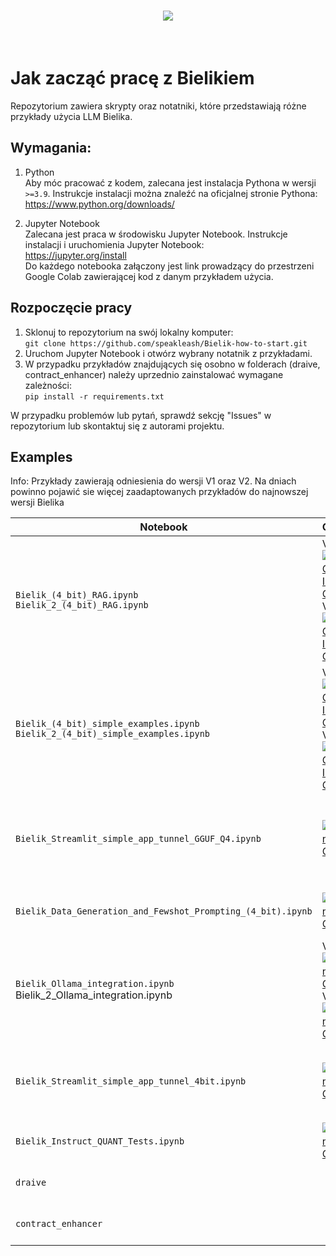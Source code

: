 <h1 align="center">
<img src="https://huggingface.co/speakleash/Bielik-7B-Instruct-v0.1/raw/main/speakleash_cyfronet.png">
</h1><br>

# Jak zacząć pracę z Bielikiem

Repozytorium zawiera skrypty oraz notatniki, które przedstawiają różne przykłady użycia LLM Bielika.

## Wymagania:

1. Python<br>
   Aby móc pracować z kodem, zalecana jest instalacja Pythona w wersji `>=3.9`.
   Instrukcje instalacji można znaleźć na oficjalnej stronie Pythona:<br> https://www.python.org/downloads/

2. Jupyter Notebook<br>
   Zalecana jest praca w środowisku Jupyter Notebook.
   Instrukcje instalacji i uruchomienia Jupyter Notebook: <br>
   https://jupyter.org/install
   <br>Do każdego notebooka załączony jest link prowadzący do przestrzeni Google Colab zawierającej kod z danym przykładem użycia.

## Rozpoczęcie pracy

1. Sklonuj to repozytorium na swój lokalny komputer:<br>
   `git clone https://github.com/speakleash/Bielik-how-to-start.git`
2. Uruchom Jupyter Notebook i otwórz wybrany notatnik z przykładami.
3. W przypadku przykładów znajdujących się osobno w folderach (draive, contract_enhancer) należy uprzednio zainstalować wymagane zależności:<br>
   `pip install -r requirements.txt`

W przypadku problemów lub pytań, sprawdź sekcję "Issues" w repozytorium lub skontaktuj się z autorami projektu.

## Examples
Info: Przykłady zawierają odniesienia do wersji V1 oraz V2. Na dniach powinno pojawić sie więcej zaadaptowanych przykładów do najnowszej wersji Bielika

| Notebook                                                                             | Collab                                                                                                                                                                                                                                                                                                                                                                                                                                      | Description                                                   |
|--------------------------------------------------------------------------------------|---------------------------------------------------------------------------------------------------------------------------------------------------------------------------------------------------------------------------------------------------------------------------------------------------------------------------------------------------------------------------------------------------------------------------------------------|---------------------------------------------------------------|
| `Bielik_(4_bit)_RAG.ipynb` <br> `Bielik_2_(4_bit)_RAG.ipynb`                         | V1: <a target="_blank" href="https://colab.research.google.com/drive/13XCBuJQsaeGi6HvfMc1MDZn0RNsrP8yp?authuser=1"><img src="https://colab.research.google.com/assets/colab-badge.svg" alt="V1 Open In Colab"/></a> <br>V2: <a target="_blank" href="https://colab.research.google.com/drive/1ZdYsJxLVo9fW75uonXE5PCt8MBgvyktA?authuser=1"><img src="https://colab.research.google.com/assets/colab-badge.svg" alt="V2 Open In Colab"/></a> | RAG with HuggingFace transformers                             |
| `Bielik_(4_bit)_simple_examples.ipynb` <br> `Bielik_2_(4_bit)_simple_examples.ipynb` | V1: <a target="_blank" href="https://colab.research.google.com/drive/1eBVXla_41L7koAufmjp8K65MPGBajZio?authuser=1"><img src="https://colab.research.google.com/assets/colab-badge.svg" alt="V1 Open In Colab"/></a> <br>V2: <a target="_blank" href="https://colab.research.google.com/drive/1bGYkzfeDL8rdj8qYAsjV7c84ocZfKUzn?authuser=1"><img src="https://colab.research.google.com/assets/colab-badge.svg" alt="V2 Open In Colab"/></a> | Work with text, docs, inference                               |
| `Bielik_Streamlit_simple_app_tunnel_GGUF_Q4.ipynb`                                   | <a target="_blank" href="https://colab.research.google.com/drive/1qUzPhx2uckvciuq9_pMJgoypmnkrk1nT?authuser=1"><img src="https://colab.research.google.com/assets/colab-badge.svg" alt="Open In Colab"/></a>                                                                                                                                                                                                                                | Inference with streaming using Streamlit with Bielik (GGUF Q4) | 
| `Bielik_Data_Generation_and_Fewshot_Prompting_(4_bit).ipynb`                         | <a target="_blank" href="https://colab.research.google.com/drive/1DXTdzFRbLb1VrlvCzeFTI2nd5oFBi0QF?authuser=1"><img src="https://colab.research.google.com/assets/colab-badge.svg" alt="Open In Colab"/></a>                                                                                                                                                                                                                                | Data Generation, Few-shot prompting                           |
| `Bielik_Ollama_integration.ipynb` <br> Bielik_2_Ollama_integration.ipynb             | V1: <a target="_blank" href="https://colab.research.google.com/drive/1XguCvlZ6oestH_AerzEkMc5WjLqSsICt?authuser=1"><img src="https://colab.research.google.com/assets/colab-badge.svg" alt="Open In Colab"/></a> <br>V2: <a target="_blank" href="https://colab.research.google.com/drive/1zh2-yGvoRfFoPBWJRWvGsJJri2oyXyUp?authuser=1"><img src="https://colab.research.google.com/assets/colab-badge.svg" alt="Open In Colab"/></a>       | Ollama CLI/API tutorial                                       |
| `Bielik_Streamlit_simple_app_tunnel_4bit.ipynb`                                      | <a target="_blank" href="https://colab.research.google.com/drive/1Pkb_4svxy6AxRePCVqW5q1hieuhgf605?authuser=1"><img src="https://colab.research.google.com/assets/colab-badge.svg" alt="Open In Colab"/></a>                                                                                                                                                                                                                                | Inference with streaming using Streamlit with Bielik 4bit     |
| `Bielik_Instruct_QUANT_Tests.ipynb`                                                  | <a target="_blank" href="https://colab.research.google.com/drive/1bsU6C4X0RMRRzsrMAvzGoaqioaqo_p29?authuser=1"><img src="https://colab.research.google.com/assets/colab-badge.svg" alt="Open In Colab"/></a>                                                                                                                                                                                                                                | e.g. RAG, function calling                                    |
| `draive`                                                                             |                                                                                                                                                                                                                                                                                                                                                                                                                                             | Inference using draive lib                                    |                                                               |
| `contract_enhancer`                                                                  |                                                                                                                                                                                                                                                                                                                                                                                                                                             | RAG for contract enhancement                                  | 